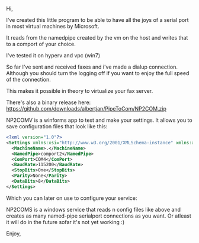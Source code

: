 Hi, 

I've created this little program to be able to have all the 
joys of a serial port in most virtual machines by Microsoft. 

It reads from the namedpipe created by the vm on the host and
writes that to a comport of your choice.

I've tested it on hyperv and vpc (win7)

So far I've sent and received faxes and i've made a dialup 
connection. Although you should turn the logging off if you 
want to enjoy the full speed of the connection.

This makes it possible in theory to virtualize your fax server.

There's also a binary release here: https://github.com/downloads/albertjan/PipeToCom/NP2COM.zip

NP2COMV is a winforms app to test and make your settings. It
allows you to save configuration files that look like this:

```xml
<?xml version="1.0"?>
<Settings xmlns:xsi="http://www.w3.org/2001/XMLSchema-instance" xmlns:xsd="http://www.w3.org/2001/XMLSchema">
  <MachineName>.</MachineName>
  <NamedPipe>comport2</NamedPipe>
  <ComPort>COM4</ComPort>
  <BaudRate>115200</BaudRate>
  <StopBits>One</StopBits>
  <Parity>None</Parity>
  <DataBits>8</DataBits>
</Settings>
```

Which you can later on use to configure your service:

NP2COMS is a windows service that reads n config files like above
and creates as many named-pipe serialport connections as you want.
Or atleast it will do in the future sofar it's not yet working :)

Enjoy,